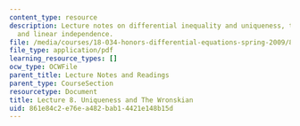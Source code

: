 ```yaml
---
content_type: resource
description: Lecture notes on differential inequality and uniqueness, the Wronskian,
  and linear independence.
file: /media/courses/18-034-honors-differential-equations-spring-2009/861e84c2e76ea482bab14421e148b15d_MIT18_034s09_lec08.pdf
file_type: application/pdf
learning_resource_types: []
ocw_type: OCWFile
parent_title: Lecture Notes and Readings
parent_type: CourseSection
resourcetype: Document
title: Lecture 8. Uniqueness and The Wronskian
uid: 861e84c2-e76e-a482-bab1-4421e148b15d
---
```

